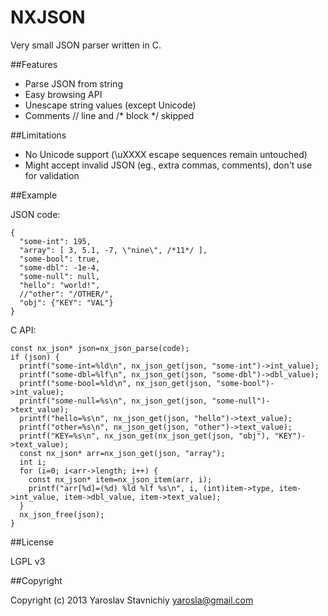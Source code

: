 NXJSON
================================

Very small JSON parser written in C.

##Features

- Parse JSON from string
- Easy browsing API
- Unescape string values (except Unicode)
- Comments // line and /* block */ skipped

##Limitations

- No Unicode support (\uXXXX escape sequences remain untouched)
- Might accept invalid JSON (eg., extra commas, comments), don't use for validation

##Example

JSON code:

    {
      "some-int": 195,
      "array": [ 3, 5.1, -7, \"nine\", /*11*/ ],
      "some-bool": true,
      "some-dbl": -1e-4,
      "some-null": null,
      "hello": "world!",
      //"other": "/OTHER/",
      "obj": {"KEY": "VAL"}
    }

C API:

    const nx_json* json=nx_json_parse(code);
    if (json) {
      printf("some-int=%ld\n", nx_json_get(json, "some-int")->int_value);
      printf("some-dbl=%lf\n", nx_json_get(json, "some-dbl")->dbl_value);
      printf("some-bool=%ld\n", nx_json_get(json, "some-bool")->int_value);
      printf("some-null=%s\n", nx_json_get(json, "some-null")->text_value);
      printf("hello=%s\n", nx_json_get(json, "hello")->text_value);
      printf("other=%s\n", nx_json_get(json, "other")->text_value);
      printf("KEY=%s\n", nx_json_get(nx_json_get(json, "obj"), "KEY")->text_value);
      const nx_json* arr=nx_json_get(json, "array");
      int i;
      for (i=0; i<arr->length; i++) {
        const nx_json* item=nx_json_item(arr, i);
        printf("arr[%d]=(%d) %ld %lf %s\n", i, (int)item->type, item->int_value, item->dbl_value, item->text_value);
      }
      nx_json_free(json);
    }

##License

LGPL v3

##Copyright

Copyright (c) 2013 Yaroslav Stavnichiy <yarosla@gmail.com>

